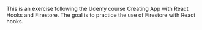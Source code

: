 This is an exercise following the Udemy course Creating App with React Hooks and Firestore. 
The goal is to practice the use of Firestore with React hooks. 
